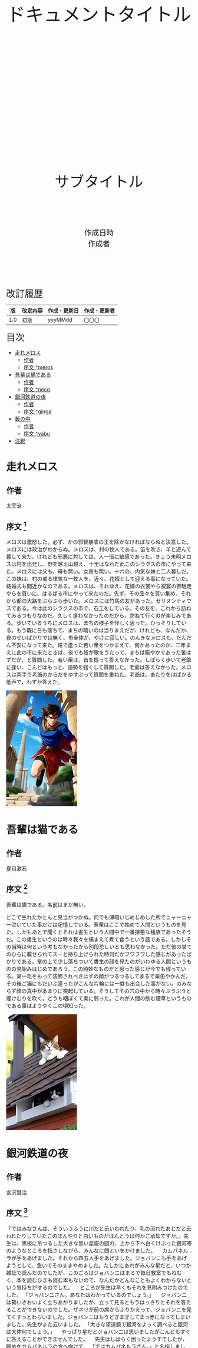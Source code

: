 <div class="markdown-body">
<div style="text-align: center;">
<div style="font-size: 50px; line-height: 120%; padding: 300px 0;">
ドキュメントタイトル
</div>
<div style="font-size: 40px; line-height: 120%; margin: 100px auto;">
サブタイトル
</div>
<div style="font-size: 20px; line-height: 150%; margin: 100px auto;">
作成日時<br>
作成者
</div>
</div>
<div style="page-break-before: always;"></div>

<span style="font-size: 25px;">改訂履歴</span>

|版   | 改定内容                 |作成・更新日 |作成・更新者|
|:---:|:------------------------|:-----      |:-----     |
|1.0  |初版                     |yyyMMdd      |〇〇〇     |

<div style="page-break-before: always;"></div>

<span style="font-size: 25px;">目次</span>
<div class="ToC">

- [走れメロス](#走れメロス)
  - [作者](#作者)
  - [序文 ^meros](#序文-meros)
- [吾輩は猫である](#吾輩は猫である)
  - [作者](#作者-1)
  - [序文 ^neco](#序文-neco)
- [銀河鉄道の夜](#銀河鉄道の夜)
  - [作者](#作者-2)
  - [序文 ^ginga](#序文-ginga)
- [藪の中](#藪の中)
  - [作者](#作者-3)
  - [序文 ^yabu](#序文-yabu)
- [注釈](#注釈)

</div>

<div style="page-break-before: always;"></div>

# 走れメロス

## 作者

太宰治

## 序文 [^meros]

メロスは激怒した。必ず、かの邪智暴虐の王を除かなければならぬと決意した。メロスには政治がわからぬ。メロスは、村の牧人である。笛を吹き、羊と遊んで暮して来た。けれども邪悪に対しては、人一倍に敏感であった。きょう未明メロスは村を出発し、野を越え山越え、十里はなれた此このシラクスの市にやって来た。メロスには父も、母も無い。女房も無い。十六の、内気な妹と二人暮しだ。この妹は、村の或る律気な一牧人を、近々、花婿として迎える事になっていた。結婚式も間近かなのである。メロスは、それゆえ、花嫁の衣裳やら祝宴の御馳走やらを買いに、はるばる市にやって来たのだ。先ず、その品々を買い集め、それから都の大路をぶらぶら歩いた。メロスには竹馬の友があった。セリヌンティウスである。今は此のシラクスの市で、石工をしている。その友を、これから訪ねてみるつもりなのだ。久しく逢わなかったのだから、訪ねて行くのが楽しみである。歩いているうちにメロスは、まちの様子を怪しく思った。ひっそりしている。もう既に日も落ちて、まちの暗いのは当りまえだが、けれども、なんだか、夜のせいばかりでは無く、市全体が、やけに寂しい。のんきなメロスも、だんだん不安になって来た。路で逢った若い衆をつかまえて、何かあったのか、二年まえに此の市に来たときは、夜でも皆が歌をうたって、まちは賑やかであった筈はずだが、と質問した。若い衆は、首を振って答えなかった。しばらく歩いて老爺に逢い、こんどはもっと、語勢を強くして質問した。老爺は答えなかった。メロスは両手で老爺のからだをゆすぶって質問を重ねた。老爺は、あたりをはばかる低声で、わずか答えた。

[^meros]: 太宰治(1940)『走れメロス』青空文庫,[[走れメロス](https://www.aozora.gr.jp/cards/000035/files/1567_14913.html)](https://www.aozora.gr.jp/cards/000035/files/1567_14913.html)

![怒れるメロス（generated by "DREAM by WOMBO"）](./images/meros.png)


<div style="page-break-before: always;"></div>

# 吾輩は猫である

## 作者

夏目漱石

## 序文 [^neco]

吾輩は猫である。名前はまだ無い。

どこで生れたかとんと見当がつかぬ。何でも薄暗いじめじめした所でニャーニャー泣いていた事だけは記憶している。吾輩はここで始めて人間というものを見た。しかもあとで聞くとそれは書生という人間中で一番獰悪な種族であったそうだ。この書生というのは時々我々を捕まえて煮て食うという話である。しかしその当時は何という考もなかったから別段恐しいとも思わなかった。ただ彼の掌てのひらに載せられてスーと持ち上げられた時何だかフワフワした感じがあったばかりである。掌の上で少し落ちついて書生の顔を見たのがいわゆる人間というものの見始みはじめであろう。この時妙なものだと思った感じが今でも残っている。第一毛をもって装飾されべきはずの顔がつるつるしてまるで薬缶やかんだ。その後ご猫にもだいぶ逢ったがこんな片輪には一度も出会した事がない。のみならず顔の真中があまりに突起している。そうしてその穴の中から時々ぷうぷうと煙けむりを吹く。どうも咽ぽくて実に弱った。これが人間の飲む煙草というものである事はようやくこの頃知った。

[^neco]: 夏目漱石(1906)『吾輩は猫である』青空文庫,[[吾輩は猫である](https://www.aozora.gr.jp/cards/000148/files/789_14547.html)](https://www.aozora.gr.jp/cards/000148/files/789_14547.html)

![寛ぐ吾輩（generated by "DREAM by WOMBO"）](./images/wagahai.png)


<div style="page-break-before: always;"></div>


# 銀河鉄道の夜

## 作者

宮沢賢治

## 序文 [^ginga]

「ではみなさんは、そういうふうに川だと云いわれたり、乳の流れたあとだと云われたりしていたこのぼんやりと白いものがほんとうは何かご承知ですか。」先生は、黒板に吊つるした大きな黒い星座の図の、上から下へ白くけぶった銀河帯のようなところを指さしながら、みんなに問といをかけました。
　カムパネルラが手をあげました。それから四五人手をあげました。ジョバンニも手をあげようとして、急いでそのままやめました。たしかにあれがみんな星だと、いつか雑誌で読んだのでしたが、このごろはジョバンニはまるで毎日教室でもねむく、本を読むひまも読む本もないので、なんだかどんなこともよくわからないという気持ちがするのでした。
　ところが先生は早くもそれを見附みつけたのでした。
「ジョバンニさん。あなたはわかっているのでしょう。」
　ジョバンニは勢いきおいよく立ちあがりましたが、立って見るともうはっきりとそれを答えることができないのでした。ザネリが前の席からふりかえって、ジョバンニを見てくすっとわらいました。ジョバンニはもうどぎまぎしてまっ赤になってしまいました。先生がまた云いました。
「大きな望遠鏡で銀河をよっく調べると銀河は大体何でしょう。」
　やっぱり星だとジョバンニは思いましたがこんどもすぐに答えることができませんでした。
　先生はしばらく困ったようすでしたが、眼めをカムパネルラの方へ向けて、
「ではカムパネルラさん。」と名指しました。するとあんなに元気に手をあげたカムパネルラが、やはりもじもじ立ち上ったままやはり答えができませんでした。
　先生は意外なようにしばらくじっとカムパネルラを見ていましたが、急いで「では。よし。」と云いながら、自分で星図を指さしました。

[^ginga]: 宮沢賢治(1934)『銀河鉄道の夜』青空文庫,[[銀河鉄道の夜](https://www.aozora.gr.jp/cards/000081/files/456_15050.html)](https://www.aozora.gr.jp/cards/000081/files/456_15050.html)

![Cats on the Galactic Train（generated by "DREAM by WOMBO"）](./images/subimage/ginga.png)

<div style="page-break-before: always;"></div>

# 藪の中

## 作者

芥川龍之介

## 序文 [^yabu]

さようでございます。あの死骸を見つけたのは、わたしに違いございません。わたしは今朝いつもの通り、裏山の杉を伐りに参りました。すると山陰の藪の中に、あの死骸があったのでございます。あった処でございますか？　それは山科の駅路からは、四五町ほど隔たって居りましょう。竹の中に痩せ杉の交った、人気のない所でございます。
　死骸は縹の水干に、都風のさび烏帽子をかぶったまま、仰向に倒れて居りました。何しろ一刀とは申すものの、胸もとの突き傷でございますから、死骸のまわりの竹の落葉は、蘇芳に滲みたようでございます。いえ、血はもう流れては居りません。傷口も乾いて居ったようでございます。おまけにそこには、馬蠅が一匹、わたしの足音も聞えないように、べったり食いついて居りましたっけ。
　太刀か何かは見えなかったか？　いえ、何もございません。ただその側の杉の根がたに、縄が一筋落ちて居りました。それから、――そうそう、縄のほかにも櫛が一つございました。死骸のまわりにあったものは、この二つぎりでございます。が、草や竹の落葉は、一面に踏み荒されて居りましたから、きっとあの男は殺される前に、よほど手痛い働きでも致したのに違いございません。何、馬はいなかったか？　あそこは一体馬なぞには、はいれない所でございます。何しろ馬の通う路とは、藪一つ隔たって居りますから。

[^yabu]: 芥川龍之介(1922)『藪の中』青空文庫,[[藪の中](https://www.aozora.gr.jp/cards/000879/files/179_15255.html)](https://www.aozora.gr.jp/cards/000879/files/179_15255.html)

![藪（generated by "DREAM by WOMBO"）](./images/yabu.png)


<div style="page-break-before: always;"></div>

# 注釈

